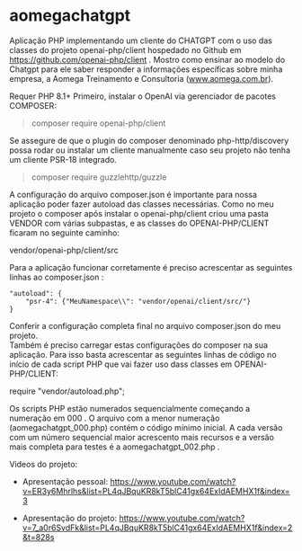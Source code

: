 # aomegachatgpt
Aplicação PHP implementando um cliente do CHATGPT com o uso das classes do projeto openai-php/client hospedado no Github em https://github.com/openai-php/client . Mostro como ensinar ao modelo do Chatgpt para ele saber responder a informações específicas sobre minha empresa, a Aomega Treinamento e Consultoria (www.aomega.com.br).

Requer PHP 8.1+
Primeiro, instalar o OpenAI via gerenciador de pacotes COMPOSER:

> composer require openai-php/client

Se assegure de que o plugin do composer denominado php-http/discovery possa rodar ou instalar um cliente manualmente caso seu projeto
não tenha um cliente PSR-18 integrado.

> composer require guzzlehttp/guzzle

A configuração do arquivo composer.json é importante para nossa aplicação poder fazer autoload das classes necessárias. Como no meu projeto o composer após instalar o openai-php/client criou uma pasta VENDOR com várias subpastas, e as classes do OPENAI-PHP/CLIENT ficaram no seguinte caminho:

vendor/openai-php/client/src

Para a aplicação funcionar corretamente é preciso acrescentar as seguintes linhas ao composer.json :

    "autoload": {
        "psr-4": {"MeuNamespace\\": "vendor/openai/client/src/"}
    }
    
Conferir a configuração completa final no arquivo composer.json do meu projeto.  
Também é preciso carregar estas configurações do composer na sua aplicação. Para isso basta acrescentar as seguintes linhas de código 
no início de cada script PHP  que vai fazer uso dass classes em OPENAI-PHP/CLIENT:

require "vendor/autoload.php";

Os scripts PHP estão numerados sequencialmente começando a numeração em 000 . O arquivo com a menor numeração (aomegachatgpt_000.php) 
contém o código mínimo inicial. A cada versão com um número sequencial maior acrescento mais recursos e a versão mais completa para testes é a aomegachatgpt_002.php .

Videos do projeto:

- Apresentação pessoal: https://www.youtube.com/watch?v=ER3y6Mhrlhs&list=PL4qJBquKR8kT5blC41gx64ExIdAEMHX1f&index=3 

- Apresentação do projeto: https://www.youtube.com/watch?v=7_a0r6SvdFk&list=PL4qJBquKR8kT5blC41gx64ExIdAEMHX1f&index=2&t=828s 



